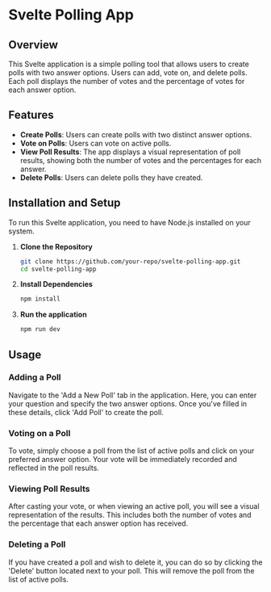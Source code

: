 # Svelte Polling App

## Overview

This Svelte application is a simple polling tool that allows users to create polls with two answer options. Users can add, vote on, and delete polls. Each poll displays the number of votes and the percentage of votes for each answer option.

## Features

- **Create Polls**: Users can create polls with two distinct answer options.
- **Vote on Polls**: Users can vote on active polls.
- **View Poll Results**: The app displays a visual representation of poll results, showing both the number of votes and the percentages for each answer.
- **Delete Polls**: Users can delete polls they have created.

## Installation and Setup

To run this Svelte application, you need to have Node.js installed on your system.

1. **Clone the Repository**
   ```sh
   git clone https://github.com/your-repo/svelte-polling-app.git
   cd svelte-polling-app
2. **Install Dependencies**
    ```sh
    npm install
3. **Run the application**
    ```sh
    npm run dev


## Usage

### Adding a Poll
Navigate to the 'Add a New Poll' tab in the application. Here, you can enter your question and specify the two answer options. Once you've filled in these details, click 'Add Poll' to create the poll.

### Voting on a Poll
To vote, simply choose a poll from the list of active polls and click on your preferred answer option. Your vote will be immediately recorded and reflected in the poll results.

### Viewing Poll Results
After casting your vote, or when viewing an active poll, you will see a visual representation of the results. This includes both the number of votes and the percentage that each answer option has received.

### Deleting a Poll
If you have created a poll and wish to delete it, you can do so by clicking the 'Delete' button located next to your poll. This will remove the poll from the list of active polls.
 